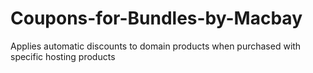 # Coupons-for-Bundles-by-Macbay
Applies automatic discounts to domain products when purchased with specific hosting products
